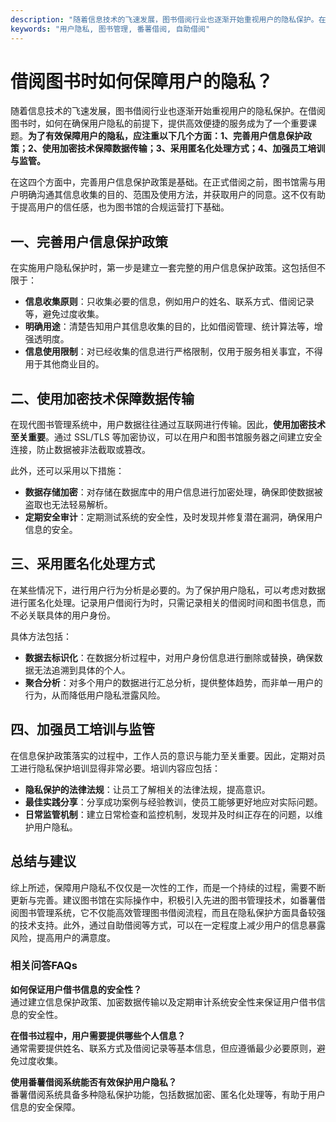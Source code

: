 ```yaml
---
description: "随着信息技术的飞速发展，图书借阅行业也逐渐开始重视用户的隐私保护。在借阅图书时，如何在确保用户隐私的前提下，提供高效便捷的服务成为了一个重要课题。**为了有效保障用户的隐私，应注重以下几个方面：1、完善用户信息保护政策；2、使用加密技术保障数据传输；3、采用匿名化处理方式；4、加强员工培训与监管。**"
keywords: "用户隐私, 图书管理, 番薯借阅, 自助借阅"
---
```

# 借阅图书时如何保障用户的隐私？

随着信息技术的飞速发展，图书借阅行业也逐渐开始重视用户的隐私保护。在借阅图书时，如何在确保用户隐私的前提下，提供高效便捷的服务成为了一个重要课题。**为了有效保障用户的隐私，应注重以下几个方面：1、完善用户信息保护政策；2、使用加密技术保障数据传输；3、采用匿名化处理方式；4、加强员工培训与监管。**

在这四个方面中，完善用户信息保护政策是基础。在正式借阅之前，图书馆需与用户明确沟通其信息收集的目的、范围及使用方法，并获取用户的同意。这不仅有助于提高用户的信任感，也为图书馆的合规运营打下基础。

## 一、完善用户信息保护政策

在实施用户隐私保护时，第一步是建立一套完整的用户信息保护政策。这包括但不限于：

- **信息收集原则**：只收集必要的信息，例如用户的姓名、联系方式、借阅记录等，避免过度收集。
- **明确用途**：清楚告知用户其信息收集的目的，比如借阅管理、统计算法等，增强透明度。
- **信息使用限制**：对已经收集的信息进行严格限制，仅用于服务相关事宜，不得用于其他商业目的。

## 二、使用加密技术保障数据传输

在现代图书管理系统中，用户数据往往通过互联网进行传输。因此，**使用加密技术至关重要**。通过 SSL/TLS 等加密协议，可以在用户和图书馆服务器之间建立安全连接，防止数据被非法截取或篡改。

此外，还可以采用以下措施：

- **数据存储加密**：对存储在数据库中的用户信息进行加密处理，确保即使数据被盗取也无法轻易解析。
- **定期安全审计**：定期测试系统的安全性，及时发现并修复潜在漏洞，确保用户信息的安全。

## 三、采用匿名化处理方式

在某些情况下，进行用户行为分析是必要的。为了保护用户隐私，可以考虑对数据进行匿名化处理。记录用户借阅行为时，只需记录相关的借阅时间和图书信息，而不必关联具体的用户身份。

具体方法包括：

- **数据去标识化**：在数据分析过程中，对用户身份信息进行删除或替换，确保数据无法追溯到具体的个人。
- **聚合分析**：对多个用户的数据进行汇总分析，提供整体趋势，而非单一用户的行为，从而降低用户隐私泄露风险。

## 四、加强员工培训与监管

在信息保护政策落实的过程中，工作人员的意识与能力至关重要。因此，定期对员工进行隐私保护培训显得非常必要。培训内容应包括：

- **隐私保护的法律法规**：让员工了解相关的法律法规，提高意识。
- **最佳实践分享**：分享成功案例与经验教训，使员工能够更好地应对实际问题。
- **日常监管机制**：建立日常检查和监控机制，发现并及时纠正存在的问题，以维护用户隐私。

## 总结与建议

综上所述，保障用户隐私不仅仅是一次性的工作，而是一个持续的过程，需要不断更新与完善。建议图书馆在实际操作中，积极引入先进的图书管理技术，如番薯借阅图书管理系统，它不仅能高效管理图书借阅流程，而且在隐私保护方面具备较强的技术支持。此外，通过自助借阅等方式，可以在一定程度上减少用户的信息暴露风险，提高用户的满意度。

### 相关问答FAQs

**如何保证用户借书信息的安全性？**  
通过建立信息保护政策、加密数据传输以及定期审计系统安全性来保证用户借书信息的安全性。

**在借书过程中，用户需要提供哪些个人信息？**  
通常需要提供姓名、联系方式及借阅记录等基本信息，但应遵循最少必要原则，避免过度收集。

**使用番薯借阅系统能否有效保护用户隐私？**  
番薯借阅系统具备多种隐私保护功能，包括数据加密、匿名化处理等，有助于用户信息的安全保障。
